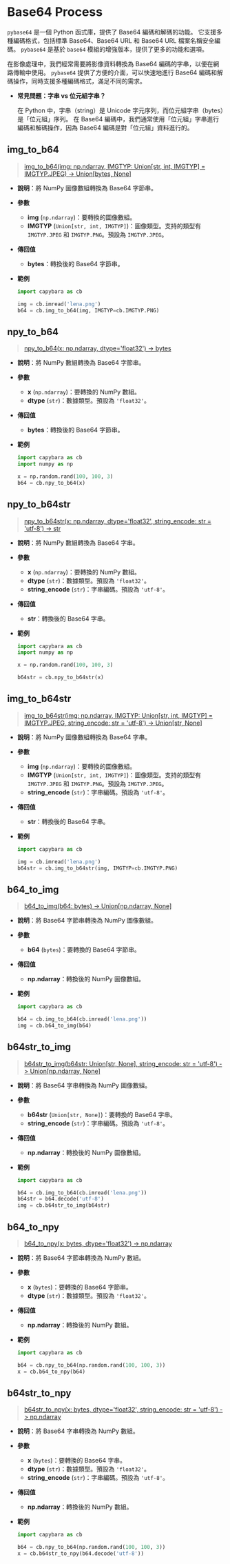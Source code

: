 # Base64 Process

`pybase64` 是一個 Python 函式庫，提供了 Base64 編碼和解碼的功能。 它支援多種編碼格式，包括標準 Base64、Base64 URL 和 Base64 URL 檔案名稱安全編碼。 `pybase64` 是基於 `base64` 模組的增強版本，提供了更多的功能和選項。

在影像處理中，我們經常需要將影像資料轉換為 Base64 編碼的字串，以便在網路傳輸中使用。 `pybase64` 提供了方便的介面，可以快速地進行 Base64 編碼和解碼操作，同時支援多種編碼格式，滿足不同的需求。

- **常見問題：字串 vs 位元組字串？**

  在 Python 中，字串（string）是 Unicode 字元序列，而位元組字串（bytes）是「位元組」序列。 在 Base64 編碼中，我們通常使用「位元組」字串進行編碼和解碼操作，因為 Base64 編碼是對「位元組」資料進行的。

## img_to_b64

> [img_to_b64(img: np.ndarray, IMGTYP: Union[str, int, IMGTYP] = IMGTYP.JPEG) -> Union[bytes, None]](https://github.com/DocsaidLab/Capybara/blob/975d62fba4f76db59e715c220f7a2af5ad8d050e/capybara/vision/improc.py#L116)

- **說明**：將 NumPy 圖像數組轉換為 Base64 字節串。

- **參數**

  - **img** (`np.ndarray`)：要轉換的圖像數組。
  - **IMGTYP** (`Union[str, int, IMGTYP]`)：圖像類型。支持的類型有 `IMGTYP.JPEG` 和 `IMGTYP.PNG`。預設為 `IMGTYP.JPEG`。

- **傳回值**

  - **bytes**：轉換後的 Base64 字節串。

- **範例**

  ```python
  import capybara as cb

  img = cb.imread('lena.png')
  b64 = cb.img_to_b64(img, IMGTYP=cb.IMGTYP.PNG)
  ```

## npy_to_b64

> [npy_to_b64(x: np.ndarray, dtype='float32') -> bytes](https://github.com/DocsaidLab/Capybara/blob/975d62fba4f76db59e715c220f7a2af5ad8d050e/capybara/vision/improc.py#L126)

- **說明**：將 NumPy 數組轉換為 Base64 字節串。

- **參數**

  - **x** (`np.ndarray`)：要轉換的 NumPy 數組。
  - **dtype** (`str`)：數據類型。預設為 `'float32'`。

- **傳回值**

  - **bytes**：轉換後的 Base64 字節串。

- **範例**

  ```python
  import capybara as cb
  import numpy as np

  x = np.random.rand(100, 100, 3)
  b64 = cb.npy_to_b64(x)
  ```

## npy_to_b64str

> [npy_to_b64str(x: np.ndarray, dtype='float32', string_encode: str = 'utf-8') -> str](https://github.com/DocsaidLab/Capybara/blob/975d62fba4f76db59e715c220f7a2af5ad8d050e/capybara/vision/improc.py#L130)

- **說明**：將 NumPy 數組轉換為 Base64 字串。

- **參數**

  - **x** (`np.ndarray`)：要轉換的 NumPy 數組。
  - **dtype** (`str`)：數據類型。預設為 `'float32'`。
  - **string_encode** (`str`)：字串編碼。預設為 `'utf-8'`。

- **傳回值**

  - **str**：轉換後的 Base64 字串。

- **範例**

  ```python
  import capybara as cb
  import numpy as np

  x = np.random.rand(100, 100, 3)

  b64str = cb.npy_to_b64str(x)
  ```

## img_to_b64str

> [img_to_b64str(img: np.ndarray, IMGTYP: Union[str, int, IMGTYP] = IMGTYP.JPEG, string_encode: str = 'utf-8') -> Union[str, None]](https://github.com/DocsaidLab/Capybara/blob/975d62fba4f76db59e715c220f7a2af5ad8d050e/capybara/vision/improc.py#L134)

- **說明**：將 NumPy 圖像數組轉換為 Base64 字串。

- **參數**

  - **img** (`np.ndarray`)：要轉換的圖像數組。
  - **IMGTYP** (`Union[str, int, IMGTYP]`)：圖像類型。支持的類型有 `IMGTYP.JPEG` 和 `IMGTYP.PNG`。預設為 `IMGTYP.JPEG`。
  - **string_encode** (`str`)：字串編碼。預設為 `'utf-8'`。

- **傳回值**

  - **str**：轉換後的 Base64 字串。

- **範例**

  ```python
  import capybara as cb

  img = cb.imread('lena.png')
  b64str = cb.img_to_b64str(img, IMGTYP=cb.IMGTYP.PNG)
  ```

## b64_to_img

> [b64_to_img(b64: bytes) -> Union[np.ndarray, None]](https://github.com/DocsaidLab/Capybara/blob/975d62fba4f76db59e715c220f7a2af5ad8d050e/capybara/vision/improc.py#L143)

- **說明**：將 Base64 字節串轉換為 NumPy 圖像數組。

- **參數**

  - **b64** (`bytes`)：要轉換的 Base64 字節串。

- **傳回值**

  - **np.ndarray**：轉換後的 NumPy 圖像數組。

- **範例**

  ```python
  import capybara as cb

  b64 = cb.img_to_b64(cb.imread('lena.png'))
  img = cb.b64_to_img(b64)
  ```

## b64str_to_img

> [b64str_to_img(b64str: Union[str, None], string_encode: str = 'utf-8') -> Union[np.ndarray, None]](https://github.com/DocsaidLab/Capybara/blob/975d62fba4f76db59e715c220f7a2af5ad8d050e/capybara/vision/improc.py#L151)

- **說明**：將 Base64 字串轉換為 NumPy 圖像數組。

- **參數**

  - **b64str** (`Union[str, None]`)：要轉換的 Base64 字串。
  - **string_encode** (`str`)：字串編碼。預設為 `'utf-8'`。

- **傳回值**

  - **np.ndarray**：轉換後的 NumPy 圖像數組。

- **範例**

  ```python
  import capybara as cb

  b64 = cb.img_to_b64(cb.imread('lena.png'))
  b64str = b64.decode('utf-8')
  img = cb.b64str_to_img(b64str)
  ```

## b64_to_npy

> [b64_to_npy(x: bytes, dtype='float32') -> np.ndarray](https://github.com/DocsaidLab/Capybara/blob/975d62fba4f76db59e715c220f7a2af5ad8d050e/capybara/vision/improc.py#L166)

- **說明**：將 Base64 字節串轉換為 NumPy 數組。

- **參數**

  - **x** (`bytes`)：要轉換的 Base64 字節串。
  - **dtype** (`str`)：數據類型。預設為 `'float32'`。

- **傳回值**

  - **np.ndarray**：轉換後的 NumPy 數組。

- **範例**

  ```python
  import capybara as cb

  b64 = cb.npy_to_b64(np.random.rand(100, 100, 3))
  x = cb.b64_to_npy(b64)
  ```

## b64str_to_npy

> [b64str_to_npy(x: bytes, dtype='float32', string_encode: str = 'utf-8') -> np.ndarray](https://github.com/DocsaidLab/Capybara/blob/975d62fba4f76db59e715c220f7a2af5ad8d050e/capybara/vision/improc.py#L170)

- **說明**：將 Base64 字串轉換為 NumPy 數組。

- **參數**

  - **x** (`bytes`)：要轉換的 Base64 字串。
  - **dtype** (`str`)：數據類型。預設為 `'float32'`。
  - **string_encode** (`str`)：字串編碼。預設為 `'utf-8'`。

- **傳回值**

  - **np.ndarray**：轉換後的 NumPy 數組。

- **範例**

  ```python
  import capybara as cb

  b64 = cb.npy_to_b64(np.random.rand(100, 100, 3))
  x = cb.b64str_to_npy(b64.decode('utf-8'))
  ```
